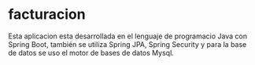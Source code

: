 # facturacion
Esta aplicacion esta desarrollada en el lenguaje de programacio
Java con Spring Boot, también se utiliza Spring JPA, Spring Security y
para la base de datos se uso el motor de bases de datos Mysql.